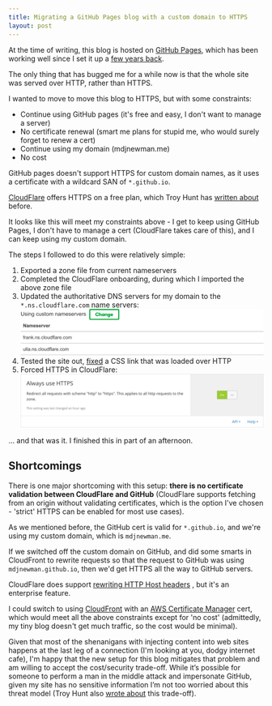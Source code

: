```yaml
---
title: Migrating a GitHub Pages blog with a custom domain to HTTPS
layout: post
---
```


At the time of writing, this blog is hosted on [GitHub Pages](https://pages.github.com/),
which has been working well since I set it up a [few years back](https://github.com/mdjnewman/mdjnewman.github.io/commit/9e1e0836999aec7393d0314f9066040b94ef8c43).

The only thing that has bugged me for a while now is that the whole site was
served over HTTP, rather than HTTPS.

I wanted to move to move this blog to HTTPS, but with some constraints:

* Continue using GitHub pages (it's free and easy, I don't want to manage a
  server)
* No certificate renewal (smart me plans for stupid me, who would surely forget
  to renew a cert)
* Continue using my domain (mdjnewman.me)
* No cost

GitHub pages doesn't support HTTPS for custom domain names, as it uses a
certificate with a wildcard SAN of `*.github.io`.

[CloudFlare](https://www.cloudflare.com/) offers HTTPS on a free plan, which
Troy Hunt has [written
about](https://www.troyhunt.com/how-to-get-your-ssl-for-free-on-shared/)
before.

It looks like this will meet my constraints above - I get to keep using GitHub
Pages, I don't have to manage a cert (CloudFlare takes care of this), and I can
keep using my custom domain.

The steps I followed to do this were relatively simple:

1. Exported a zone file from current nameservers
1. Completed the CloudFlare onboarding, during which I imported the above zone file
1. Updated the authoritative DNS servers for my domain to the
   `*.ns.cloudflare.com` name servers:
    ![Update name servers](/public/images/2017/07/migrating-to-https-nameservers.png)
1. Tested the site out,
   [fixed](https://github.com/mdjnewman/mdjnewman.github.io/commit/4b2a2237e1c00d9e280566f6d288f5870e250927)
   a CSS link that was loaded over HTTP
1. Forced HTTPS in CloudFlare:
    ![Enforcing HTTPS with CloudFlare](/public/images/2017/07/migrating-to-https-enforce-https.png)

... and that was it. I finished this in part of an afternoon.

Shortcomings
------------

There is one major shortcoming with this setup: **there is no certificate
validation between CloudFlare and GitHub** (CloudFlare supports fetching from
an origin without validating certificates, which is the option I've chosen -
'strict' HTTPS can be enabled for most use cases).

As we mentioned before, the GitHub cert is valid for `*.github.io`, and we're
using my custom domain, which is `mdjnewman.me`.

If we switched off the custom domain on GitHub, and did some smarts in
CloudFront to rewrite requests so that the request to GitHub was using
`mdjnewman.github.io`, then we'd get HTTPS all the way to GitHub servers.

CloudFlare does support
[rewriting HTTP Host headers](https://support.cloudflare.com/hc/en-us/articles/206652947-Using-Page-Rules-to-Re-Write-Host-Headers)
, but it's an enterprise feature.

I could switch to using [CloudFront](https://aws.amazon.com/cloudfront/) with
an [AWS Certificate Manager](https://aws.amazon.com/certificate-manager/) cert,
which would meet all the above constraints except for 'no cost' (admittedly, my tiny
blog doesn't get much traffic, so the cost would be minimal).

Given that most of the shenanigans with injecting content into web sites
happens at the last leg of a connection (I'm looking at you, dodgy internet
cafe), I'm happy that the new setup for this blog mitigates that problem and am
willing to accept the cost/security trade-off. While it’s possible for someone
to perform a man in the middle attack and impersonate GitHub, given my site has
no sensitive information I’m not too worried about this threat model (Troy Hunt
also [wrote
about](https://www.troyhunt.com/cloudflare-ssl-and-unhealthy-security-absolutism/)
this trade-off).